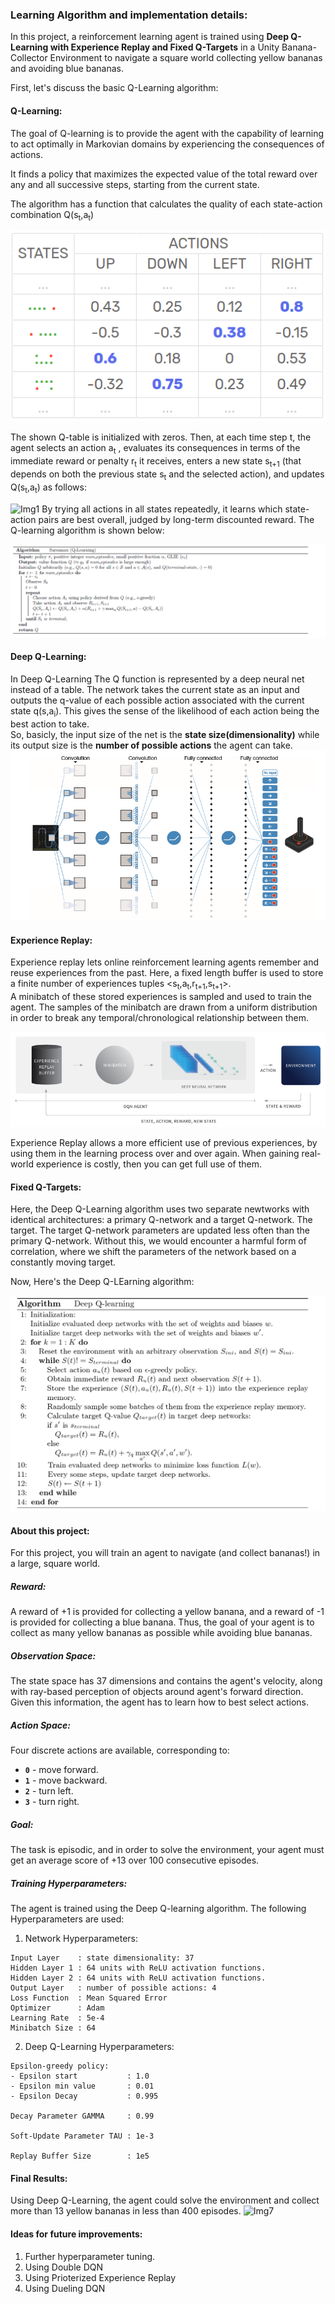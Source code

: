### Learning Algorithm and implementation details:

In this project, a reinforcement learning agent is trained using **Deep Q-Learning with Experience Replay and Fixed Q-Targets** in a Unity Banana-Collector Environment to navigate a square world collecting yellow bananas and avoiding blue bananas.  

First, let's discuss the basic Q-Learning algorithm:  
#### Q-Learning:
The goal of Q-learning is to provide the agent with the capability of learning to act optimally in Markovian domains by experiencing the consequences of actions.

It finds a policy that maximizes the expected value of the total reward over any and all successive steps, starting from the current state.   

The algorithm has a function that calculates the quality of each state-action combination Q(s<sub>t</sub>,a<sub>t</sub>) 

![Img2](img/img2.png)

The shown Q-table is initialized with zeros. Then, at each time step t, the agent selects an action a<sub>t</sub>
, evaluates its consequences in terms of the immediate reward or penalty r<sub>t</sub> it receives, enters a new state s<sub>t+1</sub> (that depends on both the previous state s<sub>t</sub> and the selected action), and updates Q(s<sub>t</sub>,a<sub>t</sub>) as follows:

![Img1](Assets/img1.JPG)
By trying all actions in all states repeatedly, it learns which state-action pairs are best overall, judged by long-term discounted reward.
The Q-learning algorithm is shown below:   

![Img5](img/img5.PNG)

#### Deep Q-Learning:

In Deep Q-Learning The Q function is represented by a deep neural net instead of a table.
The network takes the current state as an input and outputs the q-value of each possible action associated with the current state q(s,a<sub>i</sub>). This gives the sense of the likelihood of each action being the best action to take.    
So, basicly, the input size of the net is the **state size(dimensionality)**  while its output size is the **number of possible actions** the agent can take.
![Img3](img/img3.PNG)

#### Experience Replay:
Experience replay lets online reinforcement learning agents remember and reuse experiences from the past. Here, a fixed length buffer is used to store a finite number of experiences tuples
<s<sub>t</sub>,a<sub>t</sub>,r<sub>t+1</sub>,s<sub>t+1</sub>>.   
A minibatch of these stored experiences is sampled and used to train the agent. The samples of the minibatch are drawn from a uniform distribution in order to break any temporal/chronological relationship between them.

 ![Img4](img/img4.png)

Experience Replay allows a more efficient use of previous experiences, by using them in the learning process over and over again. When gaining real-world experience is costly, then you can get full use of them.

#### Fixed Q-Targets:
Here, the Deep Q-Learning algorithm uses two separate newtworks with identical architectures: a primary Q-network and a target Q-network.
The target. The target Q-network parameters are updated less often than the primary Q-network. Without this, we would encounter a harmful form of correlation, where we shift the parameters of the network based on a constantly moving target.

Now, Here's the Deep Q-LEarning algorithm:

![Img6](img/img6.png)

#### About this project:
For this project, you will train an agent to navigate (and collect bananas!) in a large, square world.  

##### Reward:
A reward of +1 is provided for collecting a yellow banana, and a reward of -1 is provided for collecting a blue banana.  Thus, the goal of your agent is to collect as many yellow bananas as possible while avoiding blue bananas.  

##### Observation Space:
The state space has 37 dimensions and contains the agent's velocity, along with ray-based perception of objects around agent's forward direction. Given this information, the agent has to learn how to best select actions.  
##### Action Space: 
Four discrete actions are available, corresponding to:
- **`0`** - move forward.
- **`1`** - move backward.
- **`2`** - turn left.
- **`3`** - turn right.
##### Goal:
The task is episodic, and in order to solve the environment, your agent must get an average score of +13 over 100 consecutive episodes.

##### Training Hyperparameters:
The agent is trained using the Deep Q-learning algorithm. The following Hyperparameters are used:   
1) Network Hyperparameters:   
```
Input Layer    : state dimensionality: 37   
Hidden Layer 1 : 64 units with ReLU activation functions.   
Hidden Layer 2 : 64 units with ReLU activation functions.   
Output Layer   : number of possible actions: 4   
Loss Function  : Mean Squared Error   
Optimizer      : Adam
Learning Rate  : 5e-4
Minibatch Size : 64
```  

2) Deep Q-Learning Hyperparameters:
```
Epsilon-greedy policy:
- Epsilon start           : 1.0   
- Epsilon min value       : 0.01   
- Epsilon Decay           : 0.995   

Decay Parameter GAMMA     : 0.99

Soft-Update Parameter TAU : 1e-3

Replay Buffer Size        : 1e5
```

#### Final Results:

Using Deep Q-Learning, the agent could solve the environment and collect more than 13 yellow bananas in less than 400 episodes.
![Img7](Assets/img7.png)
#### Ideas for future improvements:
1) Further hyperparameter tuning.
2) Using Double DQN
3) Using Prioterized Experience Replay
4) Using Dueling DQN




